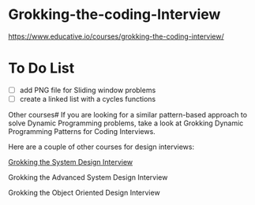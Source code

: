 # Grokking-the-coding-Interview
https://www.educative.io/courses/grokking-the-coding-interview/

# To Do List
- [ ] add PNG file for Sliding window problems
- [ ] create a linked list with a cycles functions

Other courses#
If you are looking for a similar pattern-based approach to solve Dynamic Programming problems, take a look at Grokking Dynamic Programming Patterns for Coding Interviews.

Here are a couple of other courses for design interviews:

[Grokking the System Design Interview](https://www.educative.io/courses/grokking-the-system-design-interview?aff=VOY6)

Grokking the Advanced System Design Interview

Grokking the Object Oriented Design Interview

